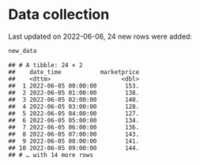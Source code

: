 Data collection
================

Last updated on 2022-06-06, 24 new rows were added:

``` r
new_data
```

    ## # A tibble: 24 × 2
    ##    date_time           marketprice
    ##    <dttm>                    <dbl>
    ##  1 2022-06-05 00:00:00        153.
    ##  2 2022-06-05 01:00:00        138.
    ##  3 2022-06-05 02:00:00        140.
    ##  4 2022-06-05 03:00:00        128.
    ##  5 2022-06-05 04:00:00        127.
    ##  6 2022-06-05 05:00:00        134.
    ##  7 2022-06-05 06:00:00        136.
    ##  8 2022-06-05 07:00:00        143.
    ##  9 2022-06-05 08:00:00        141.
    ## 10 2022-06-05 09:00:00        144.
    ## # … with 14 more rows
